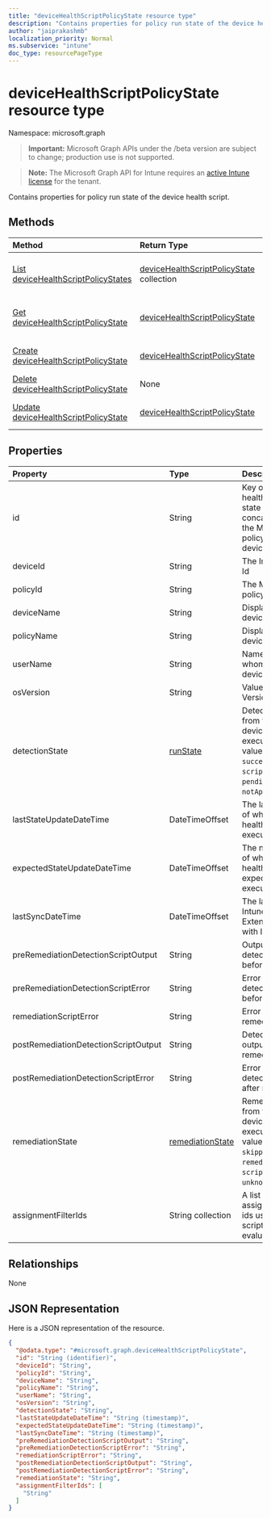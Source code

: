 ```yaml
---
title: "deviceHealthScriptPolicyState resource type"
description: "Contains properties for policy run state of the device health script."
author: "jaiprakashmb"
localization_priority: Normal
ms.subservice: "intune"
doc_type: resourcePageType
---
```


# deviceHealthScriptPolicyState resource type

Namespace: microsoft.graph
> **Important:** Microsoft Graph APIs under the /beta version are subject to change; production use is not supported.

> **Note:** The Microsoft Graph API for Intune requires an [active Intune license](https://go.microsoft.com/fwlink/?linkid=839381) for the tenant.


Contains properties for policy run state of the device health script.

## Methods
|Method|Return Type|Description|
|:---|:---|:---|
|[List deviceHealthScriptPolicyStates](../api/intune-devices-devicehealthscriptpolicystate-list.md)|[deviceHealthScriptPolicyState](../resources/intune-devices-devicehealthscriptpolicystate.md) collection|List properties and relationships of the [deviceHealthScriptPolicyState](../resources/intune-devices-devicehealthscriptpolicystate.md) objects.|
|[Get deviceHealthScriptPolicyState](../api/intune-devices-devicehealthscriptpolicystate-get.md)|[deviceHealthScriptPolicyState](../resources/intune-devices-devicehealthscriptpolicystate.md)|Read properties and relationships of the [deviceHealthScriptPolicyState](../resources/intune-devices-devicehealthscriptpolicystate.md) object.|
|[Create deviceHealthScriptPolicyState](../api/intune-devices-devicehealthscriptpolicystate-create.md)|[deviceHealthScriptPolicyState](../resources/intune-devices-devicehealthscriptpolicystate.md)|Create a new [deviceHealthScriptPolicyState](../resources/intune-devices-devicehealthscriptpolicystate.md) object.|
|[Delete deviceHealthScriptPolicyState](../api/intune-devices-devicehealthscriptpolicystate-delete.md)|None|Deletes a [deviceHealthScriptPolicyState](../resources/intune-devices-devicehealthscriptpolicystate.md).|
|[Update deviceHealthScriptPolicyState](../api/intune-devices-devicehealthscriptpolicystate-update.md)|[deviceHealthScriptPolicyState](../resources/intune-devices-devicehealthscriptpolicystate.md)|Update the properties of a [deviceHealthScriptPolicyState](../resources/intune-devices-devicehealthscriptpolicystate.md) object.|

## Properties
|Property|Type|Description|
|:---|:---|:---|
|id|String|Key of the device health script policy state is a concatenation of the MT sideCar policy Id and Intune device Id|
|deviceId|String|The Intune device Id|
|policyId|String|The MT sideCar policy Id|
|deviceName|String|Display name of the device|
|policyName|String|Display name of the device health script|
|userName|String|Name of the user whom ran the device health script|
|osVersion|String|Value of the OS Version in string|
|detectionState|[runState](../resources/intune-shared-runstate.md)|Detection state from the lastest device health script execution. Possible values are: `unknown`, `success`, `fail`, `scriptError`, `pending`, `notApplicable`.|
|lastStateUpdateDateTime|DateTimeOffset|The last timestamp of when the device health script executed|
|expectedStateUpdateDateTime|DateTimeOffset|The next timestamp of when the device health script is expected to execute|
|lastSyncDateTime|DateTimeOffset|The last time that Intune Managment Extension synced with Intune|
|preRemediationDetectionScriptOutput|String|Output of the detection script before remediation|
|preRemediationDetectionScriptError|String|Error from the detection script before remediation|
|remediationScriptError|String|Error output of the remediation script|
|postRemediationDetectionScriptOutput|String|Detection script output after remediation|
|postRemediationDetectionScriptError|String|Error from the detection script after remediation|
|remediationState|[remediationState](../resources/intune-devices-remediationstate.md)|Remediation state from the lastest device health script execution. Possible values are: `unknown`, `skipped`, `success`, `remediationFailed`, `scriptError`, `unknownFutureValue`.|
|assignmentFilterIds|String collection|A list of the assignment filter ids used for health script applicability evaluation|

## Relationships
None

## JSON Representation
Here is a JSON representation of the resource.
<!-- {
  "blockType": "resource",
  "keyProperty": "id",
  "@odata.type": "microsoft.graph.deviceHealthScriptPolicyState"
}
-->
``` json
{
  "@odata.type": "#microsoft.graph.deviceHealthScriptPolicyState",
  "id": "String (identifier)",
  "deviceId": "String",
  "policyId": "String",
  "deviceName": "String",
  "policyName": "String",
  "userName": "String",
  "osVersion": "String",
  "detectionState": "String",
  "lastStateUpdateDateTime": "String (timestamp)",
  "expectedStateUpdateDateTime": "String (timestamp)",
  "lastSyncDateTime": "String (timestamp)",
  "preRemediationDetectionScriptOutput": "String",
  "preRemediationDetectionScriptError": "String",
  "remediationScriptError": "String",
  "postRemediationDetectionScriptOutput": "String",
  "postRemediationDetectionScriptError": "String",
  "remediationState": "String",
  "assignmentFilterIds": [
    "String"
  ]
}
```
